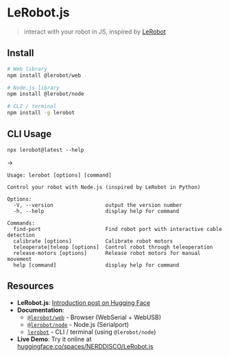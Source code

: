 # LeRobot.js

> interact with your robot in JS, inspired by [LeRobot](https://github.com/huggingface/lerobot)

## Install

```bash
# Web library
npm install @lerobot/web

# Node.js library
npm install @lerobot/node

# CLI / terminal
npm install -g lerobot
```

## CLI Usage

```
npx lerobot@latest --help
```

->

```
Usage: lerobot [options] [command]

Control your robot with Node.js (inspired by LeRobot in Python)

Options:
  -V, --version                 output the version number
  -h, --help                    display help for command

Commands:
  find-port                     Find robot port with interactive cable detection
  calibrate [options]           Calibrate robot motors
  teleoperate|teleop [options]  Control robot through teleoperation
  release-motors [options]      Release robot motors for manual movement
  help [command]                display help for command
```

## Resources

- **LeRobot.js**: [Introduction post on Hugging Face](https://huggingface.co/blog/NERDDISCO/lerobotjs)
- **Documentation**:
  - [`@lerobot/web`](./packages/web/README.md) - Browser (WebSerial + WebUSB)
  - [`@lerobot/node`](./packages/node/README.md) - Node.js (Serialport)
  - [`lerobot`](./packages/cli/README.md) - CLI / terminal (using `@lerobot/node`)
- **Live Demo**: Try it online at [huggingface.co/spaces/NERDDISCO/LeRobot.js](https://huggingface.co/spaces/NERDDISCO/LeRobot.js)
